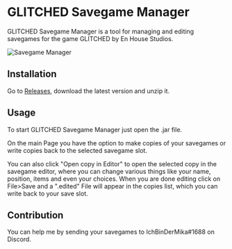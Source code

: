 # GLITCHED Savegame Manager
GLITCHED Savegame Manager is a tool for managing and editing savegames for the game GLITCHED by En House Studios.

![Savegame Manager](https://user-images.githubusercontent.com/15331116/158664447-e9e18c83-960f-434a-ae38-cda9a40e473c.png)

## Installation
Go to [Releases](https://github.com/CytexalMika/GLITCHEDSavegameManager/releases), download the latest version and unzip it.
## Usage
To start GLITCHED Savegame Manager just open the .jar file.

On the main Page you have the option to make copies of your savegames or write copies back to the selected savegame slot.

You can also click "Open copy in Editor" to open the selected copy in the savegame editor, where you can change various things like your name, position, items and even your choices.
When you are done editing click on File>Save and a ".edited" File will appear in the copies list, which you can write back to your save slot.

## Contribution
You can help me by sending your savegames to IchBinDerMika#1688 on Discord.
